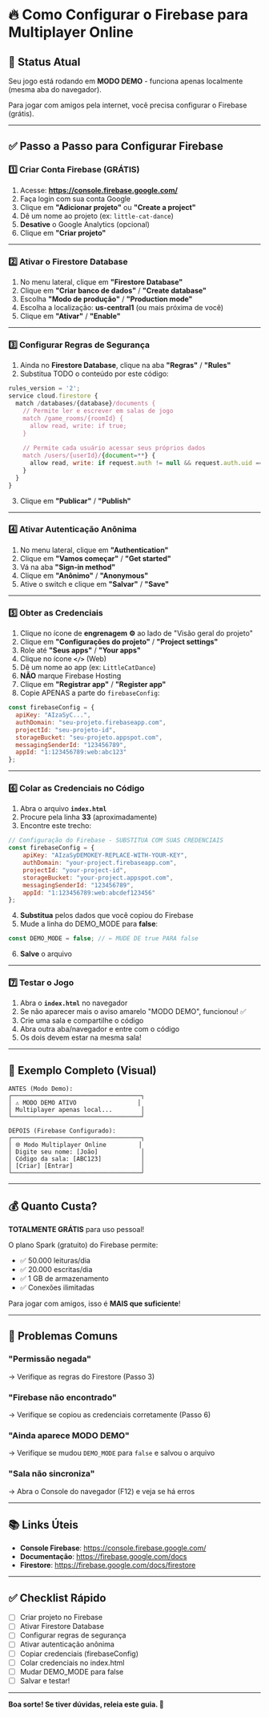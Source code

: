 # 🔥 Como Configurar o Firebase para Multiplayer Online

## 📌 Status Atual

Seu jogo está rodando em **MODO DEMO** - funciona apenas localmente (mesma aba do navegador).

Para jogar com amigos pela internet, você precisa configurar o Firebase (grátis).

---

## ✅ Passo a Passo para Configurar Firebase

### 1️⃣ Criar Conta Firebase (GRÁTIS)

1. Acesse: **https://console.firebase.google.com/**
2. Faça login com sua conta Google
3. Clique em **"Adicionar projeto"** ou **"Create a project"**
4. Dê um nome ao projeto (ex: `little-cat-dance`)
5. **Desative** o Google Analytics (opcional)
6. Clique em **"Criar projeto"**

---

### 2️⃣ Ativar o Firestore Database

1. No menu lateral, clique em **"Firestore Database"**
2. Clique em **"Criar banco de dados"** / **"Create database"**
3. Escolha **"Modo de produção"** / **"Production mode"**
4. Escolha a localização: **us-central1** (ou mais próxima de você)
5. Clique em **"Ativar"** / **"Enable"**

---

### 3️⃣ Configurar Regras de Segurança

1. Ainda no **Firestore Database**, clique na aba **"Regras"** / **"Rules"**
2. Substitua TODO o conteúdo por este código:

```javascript
rules_version = '2';
service cloud.firestore {
  match /databases/{database}/documents {
    // Permite ler e escrever em salas de jogo
    match /game_rooms/{roomId} {
      allow read, write: if true;
    }
    
    // Permite cada usuário acessar seus próprios dados
    match /users/{userId}/{document=**} {
      allow read, write: if request.auth != null && request.auth.uid == userId;
    }
  }
}
```

3. Clique em **"Publicar"** / **"Publish"**

---

### 4️⃣ Ativar Autenticação Anônima

1. No menu lateral, clique em **"Authentication"**
2. Clique em **"Vamos começar"** / **"Get started"**
3. Vá na aba **"Sign-in method"**
4. Clique em **"Anônimo"** / **"Anonymous"**
5. Ative o switch e clique em **"Salvar"** / **"Save"**

---

### 5️⃣ Obter as Credenciais

1. Clique no ícone de **engrenagem ⚙️** ao lado de "Visão geral do projeto"
2. Clique em **"Configurações do projeto"** / **"Project settings"**
3. Role até **"Seus apps"** / **"Your apps"**
4. Clique no ícone **`</>`** (Web)
5. Dê um nome ao app (ex: `LittleCatDance`)
6. **NÃO** marque Firebase Hosting
7. Clique em **"Registrar app"** / **"Register app"**
8. Copie APENAS a parte do `firebaseConfig`:

```javascript
const firebaseConfig = {
  apiKey: "AIzaSyC...",
  authDomain: "seu-projeto.firebaseapp.com",
  projectId: "seu-projeto-id",
  storageBucket: "seu-projeto.appspot.com",
  messagingSenderId: "123456789",
  appId: "1:123456789:web:abc123"
};
```

---

### 6️⃣ Colar as Credenciais no Código

1. Abra o arquivo **`index.html`**
2. Procure pela linha **33** (aproximadamente)
3. Encontre este trecho:

```javascript
// Configuração do Firebase - SUBSTITUA COM SUAS CREDENCIAIS
const firebaseConfig = {
    apiKey: "AIzaSyDEMOKEY-REPLACE-WITH-YOUR-KEY",
    authDomain: "your-project.firebaseapp.com",
    projectId: "your-project-id",
    storageBucket: "your-project.appspot.com",
    messagingSenderId: "123456789",
    appId: "1:123456789:web:abcdef123456"
};
```

4. **Substitua** pelos dados que você copiou do Firebase
5. Mude a linha do DEMO_MODE para **false**:

```javascript
const DEMO_MODE = false; // ← MUDE DE true PARA false
```

6. **Salve** o arquivo

---

### 7️⃣ Testar o Jogo

1. Abra o **`index.html`** no navegador
2. Se não aparecer mais o aviso amarelo "MODO DEMO", funcionou! ✅
3. Crie uma sala e compartilhe o código
4. Abra outra aba/navegador e entre com o código
5. Os dois devem estar na mesma sala!

---

## 🎯 Exemplo Completo (Visual)

```
ANTES (Modo Demo):
┌────────────────────────────────────┐
│ ⚠️ MODO DEMO ATIVO                 │
│ Multiplayer apenas local...        │
└────────────────────────────────────┘

DEPOIS (Firebase Configurado):
┌────────────────────────────────────┐
│ 🌐 Modo Multiplayer Online         │
│ Digite seu nome: [João]            │
│ Código da sala: [ABC123]           │
│ [Criar] [Entrar]                   │
└────────────────────────────────────┘
```

---

## 💰 Quanto Custa?

**TOTALMENTE GRÁTIS** para uso pessoal!

O plano Spark (gratuito) do Firebase permite:
- ✅ 50.000 leituras/dia
- ✅ 20.000 escritas/dia  
- ✅ 1 GB de armazenamento
- ✅ Conexões ilimitadas

Para jogar com amigos, isso é **MAIS que suficiente**!

---

## 🔧 Problemas Comuns

### "Permissão negada"
→ Verifique as regras do Firestore (Passo 3)

### "Firebase não encontrado"
→ Verifique se copiou as credenciais corretamente (Passo 6)

### "Ainda aparece MODO DEMO"
→ Verifique se mudou `DEMO_MODE` para `false` e salvou o arquivo

### "Sala não sincroniza"
→ Abra o Console do navegador (F12) e veja se há erros

---

## 📚 Links Úteis

- **Console Firebase**: https://console.firebase.google.com/
- **Documentação**: https://firebase.google.com/docs
- **Firestore**: https://firebase.google.com/docs/firestore

---

## ✅ Checklist Rápido

- [ ] Criar projeto no Firebase
- [ ] Ativar Firestore Database
- [ ] Configurar regras de segurança
- [ ] Ativar autenticação anônima
- [ ] Copiar credenciais (firebaseConfig)
- [ ] Colar credenciais no index.html
- [ ] Mudar DEMO_MODE para false
- [ ] Salvar e testar!

---

**Boa sorte! Se tiver dúvidas, releia este guia. 🚀**
